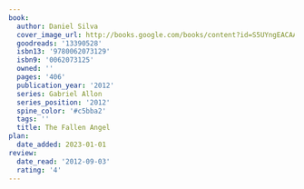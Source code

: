 ```yaml
---
book:
  author: Daniel Silva
  cover_image_url: http://books.google.com/books/content?id=S5UYngEACAAJ&printsec=frontcover&img=1&zoom=1&source=gbs_api
  goodreads: '13390528'
  isbn13: '9780062073129'
  isbn9: '0062073125'
  owned: ''
  pages: '406'
  publication_year: '2012'
  series: Gabriel Allon
  series_position: '2012'
  spine_color: '#c5bba2'
  tags: ''
  title: The Fallen Angel
plan:
  date_added: 2023-01-01
review:
  date_read: '2012-09-03'
  rating: '4'
---
```

